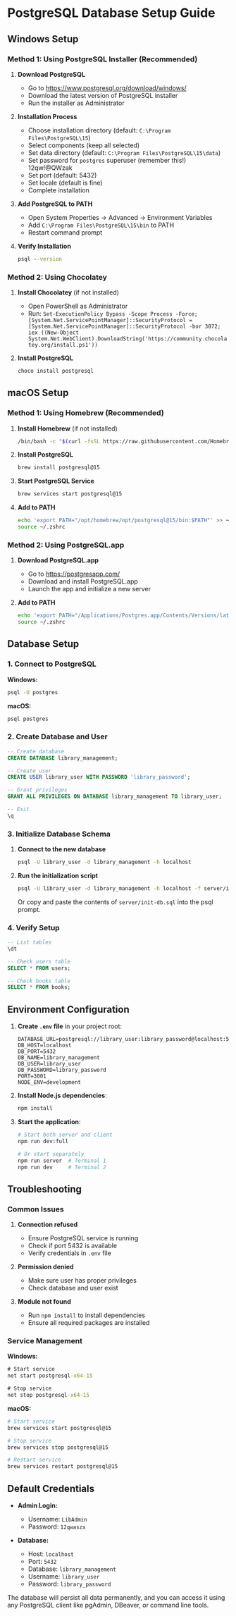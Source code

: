 # PostgreSQL Database Setup Guide

## Windows Setup

### Method 1: Using PostgreSQL Installer (Recommended)

1. **Download PostgreSQL**
   - Go to https://www.postgresql.org/download/windows/
   - Download the latest version of PostgreSQL installer
   - Run the installer as Administrator

2. **Installation Process**
   - Choose installation directory (default: `C:\Program Files\PostgreSQL\15`)
   - Select components (keep all selected)
   - Set data directory (default: `C:\Program Files\PostgreSQL\15\data`)
   - Set password for `postgres` superuser (remember this!) 12qw!@QWzak
   - Set port (default: 5432)
   - Set locale (default is fine)
   - Complete installation

3. **Add PostgreSQL to PATH**
   - Open System Properties → Advanced → Environment Variables
   - Add `C:\Program Files\PostgreSQL\15\bin` to PATH
   - Restart command prompt

4. **Verify Installation**
   ```cmd
   psql --version
   ```

### Method 2: Using Chocolatey

1. **Install Chocolatey** (if not installed)
   - Open PowerShell as Administrator
   - Run: `Set-ExecutionPolicy Bypass -Scope Process -Force; [System.Net.ServicePointManager]::SecurityProtocol = [System.Net.ServicePointManager]::SecurityProtocol -bor 3072; iex ((New-Object System.Net.WebClient).DownloadString('https://community.chocolatey.org/install.ps1'))`

2. **Install PostgreSQL**
   ```powershell
   choco install postgresql
   ```

## macOS Setup

### Method 1: Using Homebrew (Recommended)

1. **Install Homebrew** (if not installed)
   ```bash
   /bin/bash -c "$(curl -fsSL https://raw.githubusercontent.com/Homebrew/install/HEAD/install.sh)"
   ```

2. **Install PostgreSQL**
   ```bash
   brew install postgresql@15
   ```

3. **Start PostgreSQL Service**
   ```bash
   brew services start postgresql@15
   ```

4. **Add to PATH**
   ```bash
   echo 'export PATH="/opt/homebrew/opt/postgresql@15/bin:$PATH"' >> ~/.zshrc
   source ~/.zshrc
   ```

### Method 2: Using PostgreSQL.app

1. **Download PostgreSQL.app**
   - Go to https://postgresapp.com/
   - Download and install PostgreSQL.app
   - Launch the app and initialize a new server

2. **Add to PATH**
   ```bash
   echo 'export PATH="/Applications/Postgres.app/Contents/Versions/latest/bin:$PATH"' >> ~/.zshrc
   source ~/.zshrc
   ```

## Database Setup

### 1. Connect to PostgreSQL

**Windows:**
```cmd
psql -U postgres
```

**macOS:**
```bash
psql postgres
```

### 2. Create Database and User

```sql
-- Create database
CREATE DATABASE library_management;

-- Create user
CREATE USER library_user WITH PASSWORD 'library_password';

-- Grant privileges
GRANT ALL PRIVILEGES ON DATABASE library_management TO library_user;

-- Exit
\q
```

### 3. Initialize Database Schema

1. **Connect to the new database**
   ```bash
   psql -U library_user -d library_management -h localhost
   ```

2. **Run the initialization script**
   ```bash
   psql -U library_user -d library_management -h localhost -f server/init-db.sql
   ```

   Or copy and paste the contents of `server/init-db.sql` into the psql prompt.

### 4. Verify Setup

```sql
-- List tables
\dt

-- Check users table
SELECT * FROM users;

-- Check books table
SELECT * FROM books;
```

## Environment Configuration

1. **Create `.env` file** in your project root:
   ```env
   DATABASE_URL=postgresql://library_user:library_password@localhost:5432/library_management
   DB_HOST=localhost
   DB_PORT=5432
   DB_NAME=library_management
   DB_USER=library_user
   DB_PASSWORD=library_password
   PORT=3001
   NODE_ENV=development
   ```

2. **Install Node.js dependencies**:
   ```bash
   npm install
   ```

3. **Start the application**:
   ```bash
   # Start both server and client
   npm run dev:full
   
   # Or start separately
   npm run server  # Terminal 1
   npm run dev     # Terminal 2
   ```

## Troubleshooting

### Common Issues

1. **Connection refused**
   - Ensure PostgreSQL service is running
   - Check if port 5432 is available
   - Verify credentials in `.env` file

2. **Permission denied**
   - Make sure user has proper privileges
   - Check database and user exist

3. **Module not found**
   - Run `npm install` to install dependencies
   - Ensure all required packages are installed

### Service Management

**Windows:**
```cmd
# Start service
net start postgresql-x64-15

# Stop service
net stop postgresql-x64-15
```

**macOS:**
```bash
# Start service
brew services start postgresql@15

# Stop service
brew services stop postgresql@15

# Restart service
brew services restart postgresql@15
```

## Default Credentials

- **Admin Login:**
  - Username: `LibAdmin`
  - Password: `12qwaszx`

- **Database:**
  - Host: `localhost`
  - Port: `5432`
  - Database: `library_management`
  - Username: `library_user`
  - Password: `library_password`

The database will persist all data permanently, and you can access it using any PostgreSQL client like pgAdmin, DBeaver, or command line tools.